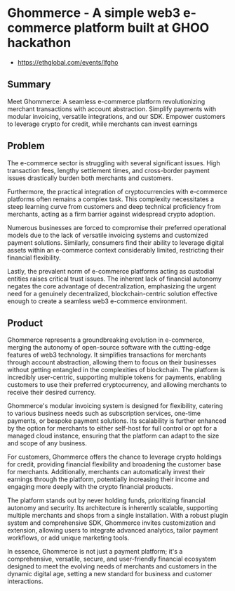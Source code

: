 # Ghommerce - A simple web3 e-commerce platform built at GHOO hackathon
- https://ethglobal.com/events/lfgho

## Summary
Meet Ghommerce: A seamless e-commerce platform revolutionizing merchant transactions with account abstraction. Simplify payments with modular invoicing, versatile integrations, and our SDK. Empower customers to leverage crypto for credit, while merchants can invest earnings


## Problem

The e-commerce sector is struggling with several significant issues. High transaction fees, lengthy settlement times, and cross-border payment issues drastically burden both merchants and customers.  

Furthermore, the practical integration of cryptocurrencies with e-commerce platforms often remains a complex task. This complexity necessitates a steep learning curve from customers and deep technical proficiency from merchants, acting as a firm barrier against widespread crypto adoption.  

Numerous businesses are forced to compromise their preferred operational models due to the lack of versatile invoicing systems and customized payment solutions. Similarly, consumers find their ability to leverage digital assets within an e-commerce context considerably limited, restricting their financial flexibility.  

Lastly, the prevalent norm of e-commerce platforms acting as custodial entities raises critical trust issues. The inherent lack of financial autonomy negates the core advantage of decentralization, emphasizing the urgent need for a genuinely decentralized, blockchain-centric solution effective enough to create a seamless web3 e-commerce environment.  

## Product

Ghommerce represents a groundbreaking evolution in e-commerce, merging the autonomy of open-source software with the cutting-edge features of web3 technology. It simplifies transactions for merchants through account abstraction, allowing them to focus on their businesses without getting entangled in the complexities of blockchain. The platform is incredibly user-centric, supporting multiple tokens for payments, enabling customers to use their preferred cryptocurrency, and allowing merchants to receive their desired currency.

Ghommerce's modular invoicing system is designed for flexibility, catering to various business needs such as subscription services, one-time payments, or bespoke payment solutions. Its scalability is further enhanced by the option for merchants to either self-host for full control or opt for a managed cloud instance, ensuring that the platform can adapt to the size and scope of any business.

For customers, Ghommerce offers the chance to leverage crypto holdings for credit, providing financial flexibility and broadening the customer base for merchants. Additionally, merchants can automatically invest their earnings through the platform, potentially increasing their income and engaging more deeply with the crypto financial products.

The platform stands out by never holding funds, prioritizing financial autonomy and security. Its architecture is inherently scalable, supporting multiple merchants and shops from a single installation. With a robust plugin system and comprehensive SDK, Ghommerce invites customization and extension, allowing users to integrate advanced analytics, tailor payment workflows, or add unique marketing tools.

In essence, Ghommerce is not just a payment platform; it's a comprehensive, versatile, secure, and user-friendly financial ecosystem designed to meet the evolving needs of merchants and customers in the dynamic digital age, setting a new standard for business and customer interactions.

